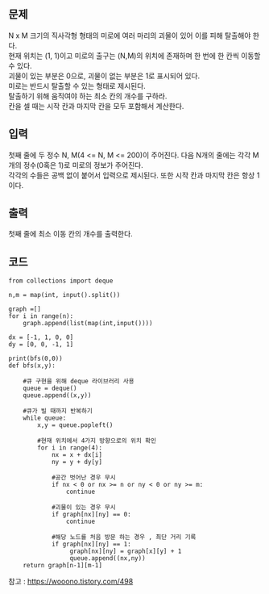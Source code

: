 ## 문제  
N x M 크기의 직사각형 형태의 미로에 여러 마리의 괴물이 있어 이를 피해 탈출해야 한다.  
현재 위치는 (1, 1)이고 미로의 출구는 (N,M)의 위치에 존재하며 한 번에 한 칸씩 이동할 수 있다.  
괴물이 있는 부분은 0으로, 괴물이 없는 부분은 1로 표시되어 있다.  
미로는 반드시 탈출할 수 있는 형태로 제시된다.  
탈출하기 위해 움직여야 하는 최소 칸의 개수를 구하라.  
칸을 셀 때는 시작 칸과 마지막 칸을 모두 포함해서 계산한다.  

## 입력  
첫째 줄에 두 정수 N, M(4 <= N, M <= 200)이 주어진다. 다음 N개의 줄에는 각각 M개의 정수(0혹은 1)로 미로의 정보가 주어진다.  
각각의 수들은 공백 없이 붙어서 입력으로 제시된다. 또한 시작 칸과 마지막 칸은 항상 1이다.  

## 출력
첫째 줄에 최소 이동 칸의 개수를 출력한다.  

## 코드  
```
from collections import deque

n,m = map(int, input().split())

graph =[]
for i in range(n):
    graph.append(list(map(int,input())))

dx = [-1, 1, 0, 0]
dy = [0, 0, -1, 1]

print(bfs(0,0))
def bfs(x,y):

    #큐 구현을 위해 deque 라이브러리 사용
    queue = deque()
    queue.append((x,y))
    
    #큐가 빌 때까지 반복하기 
    while queue:
        x,y = queue.popleft()
        
        #현재 위치에서 4가지 방향으로의 위치 확인
        for i in range(4):
            nx = x + dx[i]
            ny = y + dy[y]
            
            #공간 벗어난 경우 무시 
            if nx < 0 or nx >= n or ny < 0 or ny >= m:
                continue
                
            #괴물이 있는 경우 무시
            if graph[nx][ny] == 0:
                continue
                
            #해당 노드를 처음 방문 하는 경우 , 최단 거리 기록
            if graph[nx][ny] == 1:
                 graph[nx][ny] = graph[x][y] + 1
                 queue.append((nx,ny))
    return graph[n-1][m-1]
```
참고 : https://wooono.tistory.com/498
